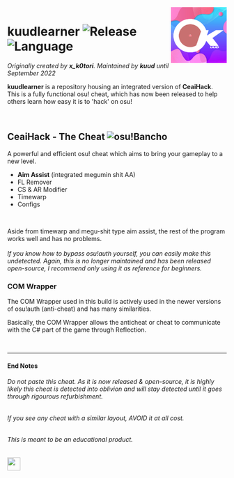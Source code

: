 <img src="CeaiHack1/assets/kuudd.png" align="right" width="128" height="128" />

# kuudlearner  ![Release](https://img.shields.io/github/v/release/kuud/kuudlearner?style=flat-square) ![Language](https://img.shields.io/badge/language-C++-hotpink?style=flat-square)
*Originally created by **x_k0tori**. Maintained by **kuud** until September 2022*
<br />

**kuudlearner** is a repository housing an integrated version of **CeaiHack**. \
This is a fully functional osu! cheat, which has now been released to help others learn how easy it is to 'hack' on osu!

<br />


## CeaiHack - The Cheat     ![osu!Bancho](https://img.shields.io/badge/%20-Detected-red)
A powerful and efficient osu! cheat which aims to bring your gameplay to a new level. 



- **Aim Assist** (integrated megumin shit AA)
- FL Remover
- CS & AR Modifier 
- Timewarp
- Configs

<br />

Aside from timewarp and megu-shit type aim assist, the rest of the program works well and has no problems. \
\
*If you know how to bypass osu!auth yourself, you can easily make this undetected. Again, this is no longer maintained and has been released open-source, I recommend only using it as reference for beginners.*

### COM Wrapper 

The COM Wrapper used in this build is actively used in the newer versions of osu!auth (anti-cheat) and has many similarities. 

Basically, the COM Wrapper allows the anticheat or cheat to communicate with the C# part of the game through Reflection.

<br />

___

#### End Notes 
###### Do not paste this cheat. As it is now released & open-source, it is highly likely this cheat is detected into oblivion and will stay detected until it goes through rigourous refurbishment.

###### If you see any cheat with a similar layout, AVOID it at all cost.

###### This is meant to be an educational product.

<img src="https://preview.redd.it/h92wrdkqzi171.jpg?auto=webp&s=2a59e358059f4e2298ed32a55bc90cab5ec67e71" align="left" width="30" height="30" />
